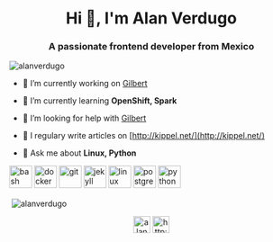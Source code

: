 <h1 align="center">Hi 👋, I'm Alan Verdugo</h1>
<h3 align="center">A passionate frontend developer from Mexico</h3>

<p align="left"> <img src="https://komarev.com/ghpvc/?username=alanverdugo" alt="alanverdugo" /> </p>

- 🔭 I’m currently working on [Gilbert](https://github.com/alanverdugo/gilbert)

- 🌱 I’m currently learning **OpenShift, Spark**

- 🤝 I’m looking for help with [Gilbert](https://github.com/alanverdugo/gilbert)

- 📝 I regulary write articles on [http://kippel.net/](http://kippel.net/)

- 💬 Ask me about **Linux, Python**

<p align="left"><img src="https://www.vectorlogo.zone/logos/gnu_bash/gnu_bash-icon.svg" alt="bash" width="40" height="40"/> <img src="https://devicons.github.io/devicon/devicon.git/icons/docker/docker-original-wordmark.svg" alt="docker" width="40" height="40"/> <img src="https://www.vectorlogo.zone/logos/git-scm/git-scm-icon.svg" alt="git" width="40" height="40"/> <img src="https://www.vectorlogo.zone/logos/jekyllrb/jekyllrb-icon.svg" alt="jekyll" width="40" height="40"/> <img src="https://devicons.github.io/devicon/devicon.git/icons/linux/linux-original.svg" alt="linux" width="40" height="40"/> <img src="https://devicons.github.io/devicon/devicon.git/icons/postgresql/postgresql-original-wordmark.svg" alt="postgresql" width="40" height="40"/> <img src="https://devicons.github.io/devicon/devicon.git/icons/python/python-original.svg" alt="python" width="40" height="40"/></p>

<p>&nbsp;<img align="center" src="https://github-readme-stats.vercel.app/api?username=alanverdugo&show_icons=true" alt="alanverdugo" /></p>

<p align="center">
<a href="https://linkedin.com/in/alanverdugo" target="blank"><img align="center" src="https://cdn.jsdelivr.net/npm/simple-icons@3.0.1/icons/linkedin.svg" alt="alanverdugo" height="30" width="30" /></a>
<a href="/http://kippel.net/" target="blank"><img align="center" src="https://cdn.jsdelivr.net/npm/simple-icons@3.0.1/icons/rss.svg" alt="http://kippel.net/" height="30" width="30" /></a>
</p>
